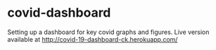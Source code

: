 # covid-dashboard
Setting up a dashboard for key covid graphs and figures. Live version available at http://covid-19-dashboard-ck.herokuapp.com/
